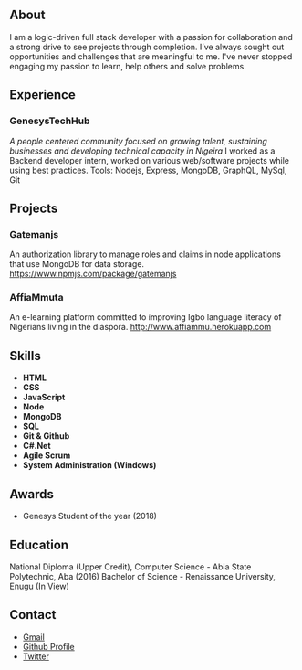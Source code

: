 ## About

I am a logic-driven full stack developer with a passion for collaboration and a strong drive to see projects through completion.
I’ve always sought out opportunities and challenges that are meaningful to me. I've never stopped engaging my passion to learn, help others and solve problems.

## Experience

### GenesysTechHub

_A people centered community focused on growing talent, sustaining businesses and developing technical capacity in Nigeira_
I worked as a Backend developer intern, worked on various web/software projects while using best practices.
Tools: Nodejs, Express, MongoDB, GraphQL, MySql, Git

## Projects

### Gatemanjs
An authorization library to manage roles and claims in node applications that use MongoDB for data storage.
https://www.npmjs.com/package/gatemanjs

### AffiaMmuta
An e-learning platform committed to improving Igbo language literacy of Nigerians living in the diaspora.
http://www.affiammu.herokuapp.com

## Skills

- **HTML**
- **CSS**
- **JavaScript**
- **Node**
- **MongoDB**
- **SQL**
- **Git & Github**
- **C#.Net**
- **Agile Scrum**
- **System Administration (Windows)**

## Awards

- Genesys Student of the year (2018)

## Education

National Diploma (Upper Credit), Computer Science - Abia State Polytechnic, Aba (2016)
Bachelor of Science - Renaissance University, Enugu (In View)

## Contact

- [Gmail](ibesoft11@gmail.com)
- [Github Profile](https://www.github.com/ibesoft11)
- [Twitter](https://www.twitter.com/ibesoft11)
